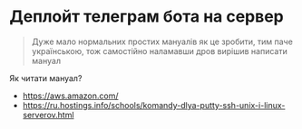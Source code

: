 # Деплойт телеграм бота на сервер
> Дуже мало нормальних простих мануалів як це зробити, тим паче українською, тож самостійно наламавши дров вирішив написати мануал

Як читати мануал?
- https://aws.amazon.com/
- https://ru.hostings.info/schools/komandy-dlya-putty-ssh-unix-i-linux-serverov.html
